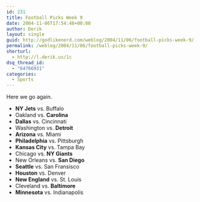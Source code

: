 ```yaml
---
id: 231
title: Football Picks Week 9
date: 2004-11-06T17:54:48+00:00
author: Derik
layout: single
guid: http://godlikenerd.com/weblog/2004/11/06/football-picks-week-9/
permalink: /weblog/2004/11/06/football-picks-week-9/
shorturl:
  - http://l.derik.us/1c
dsq_thread_id:
  - "64766931"
categories:
  - Sports
---
```

Here we go again.

  * **NY Jets** vs. Buffalo
  * Oakland vs. **Carolina**
  * **Dallas** vs. Cincinnati
  * Washington vs. **Detroit**
  * **Arizona** vs. Miami
  * **Philadelphia** vs. Pittsburgh
  * **Kansas City** vs. Tampa Bay
  * Chicago vs. **NY Giants**
  * New Orleans vs. **San Diego**
  * **Seattle** vs. San Fransisco
  * **Houston** vs. Denver
  * **New England** vs. St. Louis
  * Cleveland vs. **Baltimore**
  * **Minnesota** vs. Indianapolis
